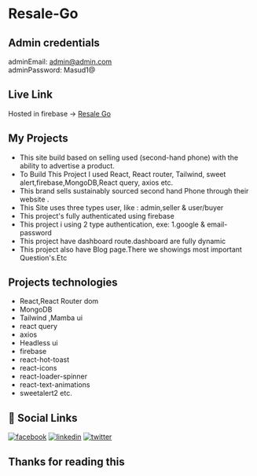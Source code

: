 # Resale-Go

## Admin credentials 
adminEmail: admin@admin.com <br/>
adminPassword: Masud1@

## Live Link

Hosted in firebase -> [Resale Go](https://aassinment12.web.app/)

## My Projects

- This site build based on selling used (second-hand phone) with the ability to advertise a product. <br/>
- To Build This Project I used React, React router, Tailwind, sweet alert,firebase,MongoDB,React query, axios etc. <br/>
- This brand sells sustainably sourced second hand Phone through their website .<br/>
- This Site uses three types user, like : admin,seller & user/buyer<br/>
- This project's fully authenticated using firebase <br/>
- This project i using 2 type authentication, exe: 1.google & email-password <br/>
- This project have dashboard route.dashboard are fully dynamic<br/>
- This project also have Blog page.There we showings most important Question's.Etc<br/>

## Projects technologies

- React,React Router dom<br/>
- MongoDB <br/>
- Tailwind ,Mamba ui<br/>
- react query<br/>
- axios <br/>
- Headless ui<br/>
- firebase <br/>
- react-hot-toast <br/>
- react-icons <br/>
- react-loader-spinner <br/>
- react-text-animations <br/>
- sweetalert2 etc.

## 🔗 Social Links

[![facebook](https://img.shields.io/badge/Facebook-1877F2?style=for-the-badge&logo=facebook&logoColor=white)](https://www.facebook.com/masud90895)
[![linkedin](https://img.shields.io/badge/linkedin-0A66C2?style=for-the-badge&logo=linkedin&logoColor=white)](https://www.linkedin.com/in/mdmahafujurrahamanmasud/)
[![twitter](https://img.shields.io/badge/twitter-1DA1F2?style=for-the-badge&logo=twitter&logoColor=white)](https://twitter.com/masud90895)

## Thanks for reading this